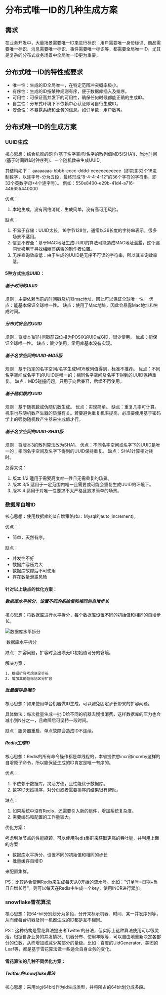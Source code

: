 # 分布式唯一ID的几种生成方案

## 需求

在业务开发中，大量场景需要唯一ID来进行标识：用户需要唯一身份标识、商品需要唯一标识、消息需要唯一标识、事件需要唯一标识等，都需要全局唯一ID，尤其是复杂的分布式业务场景中全局唯一ID更为重要。

## 分布式唯一ID的特性或要求

- 唯一性：生成的ID全局唯一，在特定范围冲突概率极小。
- 有序性：生成的ID按某种规则有序，便于数据库插入及排序。
- 可用性：可保证高并发下的可用性，确保任何时候都能正确的生成ID。
- 自主性：分布式环境下不依赖中心认证即可自行生成ID。
- 安全性：不暴露系统和业务的信息。如订单数，用户数等。

## 分布式唯一ID的生成方案

### UUID生成

核心思想：结合机器的网卡(基于名字空间/名字的散列值MD5/SHA1)、当地时间(基于时间戳&时钟序列)、一个随机数来生成UUID。

其结构如下：
aaaaaaaa-bbbb-cccc-dddd-eeeeeeeeeeee（即包含32个16进制数字，以连字号-分为五段，最终形成“8-4-4-4-12”的36个字符的字符串，即32个英数字母+4个连字号）。
例如：550e8400-e29b-41d4-a716-446655440000

优点：

 1. 本地生成，没有网络消耗，生成简单，没有高可用风险。

缺点：

 1. 不易于存储：UUID太长，16字节128位，通常以36长度的字符串表示，很多场景不适用。
 2. 信息不安全：基于MAC地址生成UUID的算法可能造成MAC地址泄露，这个漏洞曾被用于寻找梅丽莎病毒的制作者位置。
 3. 无序查询效率低：由于生成的UUID是无序不可读的字符串，所以其查询效率低。

#### 5种方式生成UUID：

##### 基于时间的UUID

规则：主要依赖当前的时间戳及机器mac地址，因此可以保证全球唯一性。
优点：能基本保证全球唯一性。
缺点：使用了Mac地址，因此会暴露Mac地址和生成时间。

##### 分布式安全的UUID

规则：将版本1的时间戳前四位换为POSIX的UID或GID，很少使用。
优点：能保证全球唯一性。
缺点：很少使用，常用库基本没有实现。

##### 基于名字空间的UUID-MD5版

规则：基于指定的名字空间/名字生成MD5散列值得到，标准不推荐。
优点：不同名字空间或名字下的UUID是唯一的；相同名字空间及名字下得到的UUID保持重复。
缺点：MD5碰撞问题，只用于向后兼容，后续不再使用。

##### 基于随机数的UUID

规则：基于随机数或伪随机数生成。
优点：实现简单。
缺点：重复几率可计算。机率也与随机数产生器的质量有关。若要避免重复机率提高，必须要使用基于密码学上的强伪随机数产生器来生成值才行。

##### 基于名字空间的UUID-SHA1版

规则：将版本3的散列算法改为SHA1。
优点：不同名字空间或名字下的UUID是唯一的；相同名字空间及名字下得到的UUID保持重复。
缺点：SHA1计算相对耗时。

总得来说：

1. 版本 1/2 适用于需要高度唯一性且无需重复的场景。
2. 版本 3/5 适用于一定范围内唯一且需要或可能会重复生成UUID的环境下。
3. 版本 4 适用于对唯一性要求不太严格且追求简单的场景。

### 数据库自增ID

核心思想：使用数据库的id自增策略(如：Mysql的auto_increment)。

优点：

 - 简单，天然有序。

缺点：

 - 并发性不好
 - 数据库写压力大
 - 数据库故障后不可使用
 - 存在数量泄露风险

#### 针对以上缺点的优化方案：

##### 数据库水平拆分，设置不同的初始值和相同的自增步长

核心思想：将数据库进行水平拆分，每个数据库设置不同的初始值和相同的自增步长。

![数据库水平拆分](D:\hhuang\project\note\数据库水平拆分.png)

​											数据库水平拆分

缺点：扩容问题，扩容时会出项无ID初始值可分的窘境。

解决方案：

 	1. 根据扩容考虑决定步长
 	2. 增加其他位标记区分扩容

##### 批量缓存自增ID

核心思想：如果使用单台机器做ID生成，可以避免固定步长带来的扩容问题。

具体做法：每次批量生成一批ID给不同的机器去慢慢消费，这样数据库的压力也会减小到N分之一，且故障后可坚持一段时间。

缺点：服务器重启、单点故障会造成ID不连续。

##### Redis生成ID

核心思想：Redis的所有命令操作都是单线程的，本省提供想incr和increby这样的自增原子命令，所以能保证生成的ID肯定是唯一有序的。

优点：

 1. 不依赖于数据库，灵活方便，且性能优于数据库。
 2. 数字ID天然排序，对分页或者需要排序的结果很有帮助。

缺点：

 1. 如果系统中没有Redis，还需要引入新的组件，增加系统复杂度。
 2. 需要编码和配置的工作量较大。

优化方案：

考虑到单节点的性能瓶颈，可以使用Redis集群来获取更高的吞吐量，并利用上面的方案

 - 数据库水平拆分，设置不同的初始值和相同的步长
 - 批量缓存自增ID

来配置集群。

PS：比较适合使用Redis来生成每天从0开始的流水号。比如："订单号=日期+当日自增长号"，则可以每天在Redis中生成一个key，使用INCR进行累加。

### snowflake雪花算法

核心思想：把64-bit分别划分为多段，分开来标示机器、时间、某一并发序列等，从而使每台机器及同一机器生成的ID都是互不相同。

PS：这种结构是雪花算法提出者Twitter的分法，但实际上这种算法使用可以很灵活，根据自身业务的并发情况、机器分布、使用年限等，可以自由地重新决定各部分的位数，从而增加或减少某部分的量级。比如：百度的UidGenerator、美团的Leaf等，都是基于雪花算法做一些适合自身业务的变化。

#### 雪花算法的几种不同优化方案：

##### Twitter的snowflake算法

核心思想：采用big(64bit)作为id生成类型，并将所占的64bit划分成多段。

